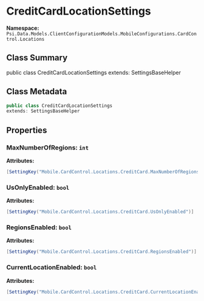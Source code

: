 # CreditCardLocationSettings

**Namespace:** `Psi.Data.Models.ClientConfigurationModels.MobileConfigurations.CardControl.Locations`

## Class Summary

public class CreditCardLocationSettings
extends: SettingsBaseHelper

## Class Metadata

```typescript
public class CreditCardLocationSettings
extends: SettingsBaseHelper
```

## Properties

### MaxNumberOfRegions: `int`

**Attributes:**
```csharp
[SettingKey("Mobile.CardControl.Locations.CreditCard.MaxNumberOfRegions")]
```

### UsOnlyEnabled: `bool`

**Attributes:**
```csharp
[SettingKey("Mobile.CardControl.Locations.CreditCard.UsOnlyEnabled")]
```

### RegionsEnabled: `bool`

**Attributes:**
```csharp
[SettingKey("Mobile.CardControl.Locations.CreditCard.RegionsEnabled")]
```

### CurrentLocationEnabled: `bool`

**Attributes:**
```csharp
[SettingKey("Mobile.CardControl.Locations.CreditCard.CurrentLocationEnabled")]
```
